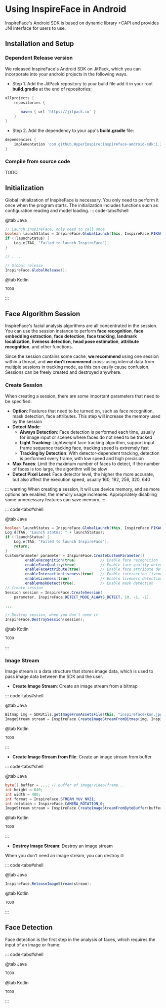 # Using InspireFace in Android

InspireFace's Android SDK is based on dynamic library +CAPI and provides JNI interface for users to use.

## Installation and Setup

### Dependent Release version

We released InspireFace's Android SDK on JitPack, which you can incorporate into your android projects in the following ways.

- Step 1. Add the JitPack repository to your build file add it in your root **build.gradle** at the end of repositories:

```gradle
allprojects {
    repositories {
       ...
       maven { url 'https://jitpack.io' }
    }
}
```

- Step 2. Add the dependency to your app's **build.gradle** file:

```gradle
dependencies {
    implementation 'com.github.HyperInspire:inspireface-android-sdk:1.2.0'
}
```

### Compile from source code

TODO

## Initialization

Global initialization of InspireFace is necessary. You only need to perform it once when the program starts. The initialization includes functions such as configuration reading and model loading.
::: code-tabs#shell

@tab Java

```java
// Launch InspireFace, only need to call once
boolean launchStatus = InspireFace.GlobalLaunch(this, InspireFace.PIKACHU);
if (!launchStatus) {
    Log.e(TAG, "Failed to launch InspireFace");
}

// .... 

// Global release
InspireFace.GlobalRelease();
```

@tab Kotlin

```kotlin
TODO
```

:::

## Face Algorithm Session

InspireFace's facial analysis algorithms are all concentrated in the session. You can use the session instance to perform **face recognition**, **face embedding extraction**, **face detection**, **face tracking**, **landmark localization**, **liveness detection**, **head pose estimation**, **attribute recognition**, and other functions. 

Since the session contains some cache, **we recommend** using one session within a thread, and **we don't recommend** cross-using internal data from multiple sessions in tracking mode, as this can easily cause confusion. Sessions can be freely created and destroyed anywhere.


### Create Session

When creating a session, there are some important parameters that need to be specified: 

- **Option**: Features that need to be turned on, such as face recognition, mask detection, face attributes. This step will increase the memory used by the session
- **Detect Mode**:
    - **Always Detection**: Face detection is performed each time, usually for image input or scenes where faces do not need to be tracked
    - **Light Tracking**: Lightweight face tracking algorithm, support input frame sequence tracking face, tracking speed is extremely fast
    - **Tracking by Detection**: With detector-dependent tracking, detection is performed every frame, with low speed and high precision
- **Max Faces**: Limit the maximum number of faces to detect, if the number of faces is too large, the algorithm will be slow
- **Detect Pixel Level**: Face detector level, the higher the more accurate, but also affect the execution speed, usually 160, 192, 256, 320, 640

::: warning
When creating a session, it will use device memory, and as more options are enabled, the memory usage increases. Appropriately disabling some unnecessary features can save memory.
:::

::: code-tabs#shell

@tab Java

```java
boolean launchStatus = InspireFace.GlobalLaunch(this, InspireFace.PIKACHU);
Log.d(TAG, "Launch status: " + launchStatus);
if (!launchStatus) {
    Log.e(TAG, "Failed to launch InspireFace");
    return;
}
CustomParameter parameter = InspireFace.CreateCustomParameter()
        .enableRecognition(true)           // Enable face recognition
        .enableFaceQuality(true)           // Enable face quality detection
        .enableFaceAttribute(true)         // Enable face attribute detection
        .enableInteractionLiveness(true)   // Enable interaction liveness detection
        .enableLiveness(true)              // Enable liveness detection
        .enableMaskDetect(true);           // Enable mask detection
// Create session
Session session = InspireFace.CreateSession(
    parameter, InspireFace.DETECT_MODE_ALWAYS_DETECT, 10, -1, -1);

....

// Destroy session, when you don't need it
InspireFace.DestroySession(session);
```

@tab Kotlin

```kotlin
TODO
```

:::

### Image Stream

Image stream is a data structure that stores image data, which is used to pass image data between the SDK and the user.

- **Create Image Stream**: Create an image stream from a bitmap

::: code-tabs#shell

@tab Java

```java
Bitmap img = SDKUtils.getImageFromAssetsFile(this, "inspireface/kun.jpg");
ImageStream stream = InspireFace.CreateImageStreamFromBitmap(img, InspireFace.CAMERA_ROTATION_0);
```

@tab Kotlin

```kotlin
TODO
```

:::

- **Create Image Stream from File**: Create an image stream from buffer

::: code-tabs#shell

@tab Java

```java
byte[] buffer = ...; // buffer of image/video/frame...
int height = 640;
int width = 480;
int format = InspireFace.STREAM_YUV_NV21;
int rotation = InspireFace.CAMERA_ROTATION_0;
ImageStream stream = InspireFace.CreateImageStreamFromByteBuffer(buffer, width, height, format, rotation);
```

@tab Kotlin

```kotlin
TODO
```

:::

- **Destroy Image Stream**: Destroy an image stream

When you don't need an image stream, you can destroy it:

::: code-tabs#shell

@tab Java

```java
InspireFace.ReleaseImageStream(stream);
```

@tab Kotlin

```kotlin
TODO
```

:::

## Face Detection

Face detection is the first step in the analysis of faces, which requires the input of an image or frame:

::: code-tabs#shell

@tab Java

```java
TODO
```

@tab Kotlin

```kotlin
TODO
```

:::
